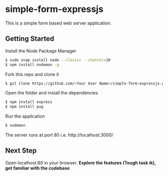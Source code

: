 # simple-form-expressjs

This is a simple form based web server application.

## Getting Started

Install the Node Package Manager 
```bash
$ sudo snap install node --classic --channel=10
$ npm install nodemon -g
```

Fork this repo and clone it
```bash
$ git clone https://github.com/<Your User Name>/simple-form-expressjs.git
```

Open the folder and install the dependencies
```bash
$ npm install express
$ npm install pug
```

Run the application
```bash
$ nodemon
```

The server runs at port 80 i.e. http://localhost:3000/

## Next Step
Open localhost:80 in your browser.
**Explore the features (Tough task ik), get familiar with the codebase**

